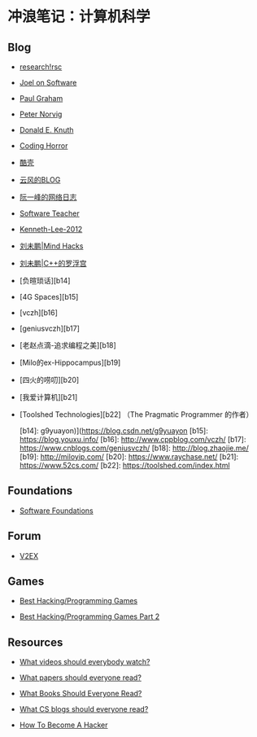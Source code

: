 # 冲浪笔记：计算机科学

## Blog

- [research!rsc][b1]
- [Joel on Software][b2]
- [Paul Graham][b3]
- [Peter Norvig][b4]
- [Donald E. Knuth][b5]
- [Coding Horror][b6]
- [酷壳][b7]
- [云风的BLOG][b8]
- [阮一峰的网络日志][b9]
- [Software Teacher][b10]
- [Kenneth-Lee-2012][b11]
- [刘未鹏|Mind Hacks][b12]
- [刘未鹏|C++的罗浮宫][b13]
- [负暄琐话][b14]
- [4G Spaces][b15]
- [vczh][b16]
- [geniusvczh][b17]
- [老赵点滴-追求编程之美][b18]
- [Milo的ex-Hippocampus][b19]
- [四火的唠叨][b20]
- [我爱计算机][b21]
- [Toolshed Technologies][b22] （The Pragmatic Programmer 的作者）

  [b1]: https://research.swtch.com/
  [b2]: https://www.joelonsoftware.com/
  [b3]: http://www.paulgraham.com/articles.html
  [b4]: http://norvig.com/
  [b5]: https://www-cs-faculty.stanford.edu/~knuth/
  [b6]: https://blog.codinghorror.com/
  [b7]: https://coolshell.cn/
  [b8]: https://blog.codingnow.com/
  [b9]: http://www.ruanyifeng.com/blog/
  [b10]: https://www.cnblogs.com/xinz/archive/2011/05/16/2048044.html
  [b11]: https://gitee.com/Kenneth-Lee-2012
  [b12]: http://mindhacks.cn/
  [b13]: https://blog.csdn.net/pongba
  [b14]: g9yuayon)](https://blog.csdn.net/g9yuayon
  [b15]: https://blog.youxu.info/
  [b16]: http://www.cppblog.com/vczh/
  [b17]: https://www.cnblogs.com/geniusvczh/
  [b18]: http://blog.zhaojie.me/
  [b19]: http://miloyip.com/
  [b20]: https://www.raychase.net/
  [b21]: https://www.52cs.com/
  [b22]: https://toolshed.com/index.html

## Foundations

- [Software Foundations][f1]

  [f1]: https://softwarefoundations.cis.upenn.edu/

## Forum

- [V2EX][forum1]

  [forum1]: https://www.v2ex.com/

## Games

- [Best Hacking/Programming Games][g1]
- [Best Hacking/Programming Games Part 2][g2]

  [g1]: https://apnacodingadda.blogspot.com/2022/02/best-hackingprogramming-games.html
  [g2]: https://apnacodingadda.blogspot.com/2022/02/best-hackingprogramming-games-part-2.html

## Resources

- [What videos should everybody watch?][r1]
- [What papers should everyone read?][r2]
- [What Books Should Everyone Read?][r3]
- [What CS blogs should everyone read?][r4]
- [How To Become A Hacker][r5]

  [r1]: https://cstheory.stackexchange.com/questions/1198/what-videos-should-everybody-watch
  [r2]: https://cstheory.stackexchange.com/questions/1168/what-papers-should-everyone-read
  [r3]: https://cstheory.stackexchange.com/questions/3253/what-books-should-everyone-read
  [r4]: https://cstheory.stackexchange.com/questions/22191/what-cs-blogs-should-everyone-read
  [r5]: http://www.catb.org/~esr/faqs/hacker-howto.html
